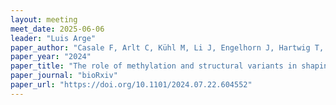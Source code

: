 ```yaml
---
layout: meeting
meet_date: 2025-06-06
leader: "Luis Arge"
paper_author: "Casale F, Arlt C, Kühl M, Li J, Engelhorn J, Hartwig T, Stich B"
paper_year: "2024"
paper_title: "The role of methylation and structural variants in shaping the recombination landscape of barley"
paper_journal: "bioRxiv"
paper_url: "https://doi.org/10.1101/2024.07.22.604552"
---
```

